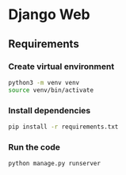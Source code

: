 # Django Web

## Requirements 
### Create virtual environment
```bash
python3 -m venv venv
source venv/bin/activate
```
### Install dependencies
```bash
pip install -r requirements.txt
```
### Run the code
```bash
python manage.py runserver                 
```